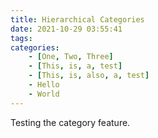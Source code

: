 ```yaml
---
title: Hierarchical Categories
date: 2021-10-29 03:55:41
tags:
categories:
    - [One, Two, Three]
    - [This, is, a, test]
    - [This, is, also, a, test]
    - Hello
    - World
---
```


Testing the category feature.
